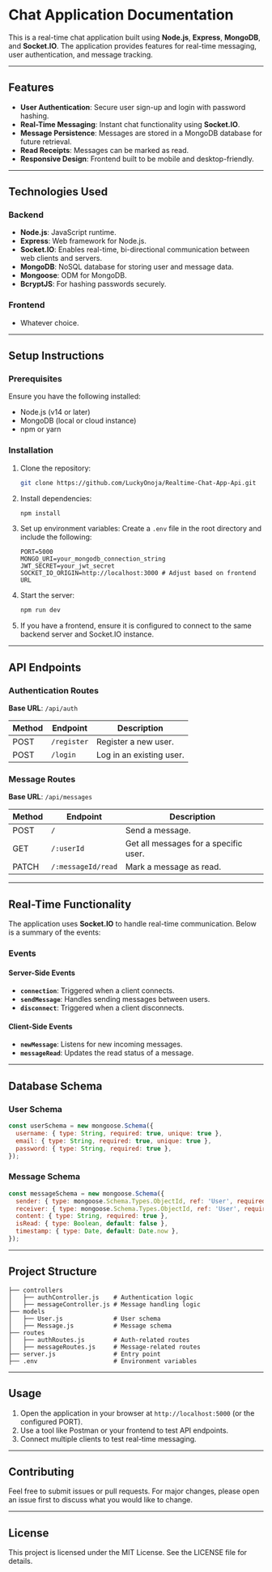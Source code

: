 # Chat Application Documentation

This is a real-time chat application built using **Node.js**, **Express**, **MongoDB**, and **Socket.IO**. The application provides features for real-time messaging, user authentication, and message tracking.

---

## Features

- **User Authentication**: Secure user sign-up and login with password hashing.
- **Real-Time Messaging**: Instant chat functionality using **Socket.IO**.
- **Message Persistence**: Messages are stored in a MongoDB database for future retrieval.
- **Read Receipts**: Messages can be marked as read.
- **Responsive Design**: Frontend built to be mobile and desktop-friendly.

---

## Technologies Used

### Backend
- **Node.js**: JavaScript runtime.
- **Express**: Web framework for Node.js.
- **Socket.IO**: Enables real-time, bi-directional communication between web clients and servers.
- **MongoDB**: NoSQL database for storing user and message data.
- **Mongoose**: ODM for MongoDB.
- **BcryptJS**: For hashing passwords securely.

### Frontend
- Whatever choice.

---

## Setup Instructions

### Prerequisites
Ensure you have the following installed:
- Node.js (v14 or later)
- MongoDB (local or cloud instance)
- npm or yarn

### Installation

1. Clone the repository:
   ```bash
   git clone https://github.com/LuckyOnoja/Realtime-Chat-App-Api.git
   ```

2. Install dependencies:
   ```bash
   npm install
   ```

3. Set up environment variables:
   Create a `.env` file in the root directory and include the following:
   ```env
   PORT=5000
   MONGO_URI=your_mongodb_connection_string
   JWT_SECRET=your_jwt_secret
   SOCKET_IO_ORIGIN=http://localhost:3000 # Adjust based on frontend URL
   ```

4. Start the server:
   ```bash
   npm run dev
   ```

5. If you have a frontend, ensure it is configured to connect to the same backend server and Socket.IO instance.

---

## API Endpoints

### Authentication Routes

**Base URL**: `/api/auth`

| Method | Endpoint       | Description              |
|--------|----------------|--------------------------|
| POST   | `/register`    | Register a new user.     |
| POST   | `/login`       | Log in an existing user. |

### Message Routes

**Base URL**: `/api/messages`

| Method | Endpoint                   | Description                            |
|--------|----------------------------|----------------------------------------|
| POST   | `/`                        | Send a message.                       |
| GET    | `/:userId`                 | Get all messages for a specific user. |
| PATCH  | `/:messageId/read`         | Mark a message as read.               |

---

## Real-Time Functionality

The application uses **Socket.IO** to handle real-time communication. Below is a summary of the events:

### Events

#### Server-Side Events
- **`connection`**: Triggered when a client connects.
- **`sendMessage`**: Handles sending messages between users.
- **`disconnect`**: Triggered when a client disconnects.

#### Client-Side Events
- **`newMessage`**: Listens for new incoming messages.
- **`messageRead`**: Updates the read status of a message.

---

## Database Schema

### User Schema
```javascript
const userSchema = new mongoose.Schema({
  username: { type: String, required: true, unique: true },
  email: { type: String, required: true, unique: true },
  password: { type: String, required: true },
});
```

### Message Schema
```javascript
const messageSchema = new mongoose.Schema({
  sender: { type: mongoose.Schema.Types.ObjectId, ref: 'User', required: true },
  receiver: { type: mongoose.Schema.Types.ObjectId, ref: 'User', required: true },
  content: { type: String, required: true },
  isRead: { type: Boolean, default: false },
  timestamp: { type: Date, default: Date.now },
});
```

---

## Project Structure

```plaintext
├── controllers
│   ├── authController.js    # Authentication logic
│   ├── messageController.js # Message handling logic
├── models
│   ├── User.js              # User schema
│   ├── Message.js           # Message schema
├── routes
│   ├── authRoutes.js        # Auth-related routes
│   ├── messageRoutes.js     # Message-related routes
├── server.js                # Entry point
├── .env                     # Environment variables
```

---

## Usage

1. Open the application in your browser at `http://localhost:5000` (or the configured PORT).
2. Use a tool like Postman or your frontend to test API endpoints.
3. Connect multiple clients to test real-time messaging.

---

## Contributing

Feel free to submit issues or pull requests. For major changes, please open an issue first to discuss what you would like to change.

---

## License

This project is licensed under the MIT License. See the LICENSE file for details.

